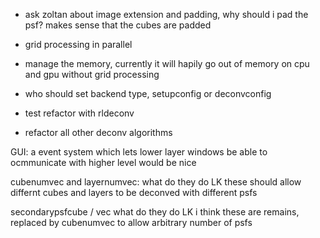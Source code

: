 - ask zoltan about image extension and padding, why should i pad the psf? makes sense that the cubes are padded
- grid processing in parallel
- manage the memory, currently it will hapily go out of memory on cpu and gpu without grid processing

- who should set backend type, setupconfig or deconvconfig

- test refactor with rldeconv

- refactor all other deconv algorithms



GUI:
a event system which lets lower layer windows be able to ocmmunicate with higher level would be nice







cubenumvec and layernumvec: what do they do
 LK these should allow differnt cubes and layers to be deconved with different psfs

secondarypsfcube / vec what do they do
 LK i think these are remains, replaced by cubenumvec to allow arbitrary number of psfs





